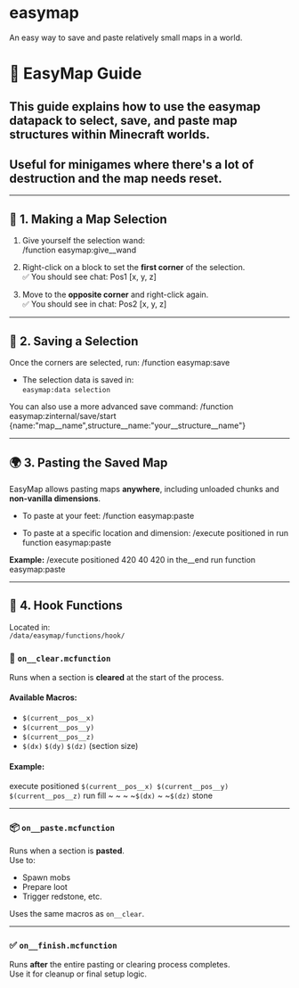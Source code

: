 # easymap
 An easy way to save and paste relatively small maps in a world.

# 📘 EasyMap Guide

## This guide explains how to use the easymap datapack to select, save, and paste map structures within Minecraft worlds.

## Useful for minigames where there's a lot of destruction and the map needs reset.

---

## 📍 1. Making a Map Selection

1. Give yourself the selection wand:  
/function easymap:give__wand

2. Right-click on a block to set the **first corner** of the selection.  
✅ You should see chat: Pos1 [x, y, z]

3. Move to the **opposite corner** and right-click again.  
✅ You should see in chat: Pos2 [x, y, z]

---

## 💾 2. Saving a Selection

Once the corners are selected, run:
/function easymap:save

- The selection data is saved in:  
  `easymap:data selection`

You can also use a more advanced save command:
/function easymap:zinternal/save/start {name:"map__name",structure__name:"your__structure__name"}

---

## 🌍 3. Pasting the Saved Map

EasyMap allows pasting maps **anywhere**, including unloaded chunks and **non-vanilla dimensions**.

- To paste at your feet:
/function easymap:paste

- To paste at a specific location and dimension:
/execute positioned <x> <y> <z> in <dimension> run function easymap:paste

**Example:**
/execute positioned 420 40 420 in the__end run function easymap:paste

---

## 🧩 4. Hook Functions

Located in:  
`/data/easymap/functions/hook/`

### 🔄 `on__clear.mcfunction`

Runs when a section is **cleared** at the start of the process.

#### Available Macros:
- `$(current__pos__x)`  
- `$(current__pos__y)`  
- `$(current__pos__z)`
- `$(dx)` `$(dy)` `$(dz)` (section size)

#### Example:
execute positioned `$(current__pos__x) $(current__pos__y) $(current__pos__z)` run fill ~ ~ ~ ~`$(dx)` ~ ~`$(dz)` stone

---

### 📦 `on__paste.mcfunction`

Runs when a section is **pasted**.  
Use to:
- Spawn mobs
- Prepare loot
- Trigger redstone, etc.

Uses the same macros as `on__clear`.

---

### ✅ `on__finish.mcfunction`

Runs **after** the entire pasting or clearing process completes.  
Use it for cleanup or final setup logic.

